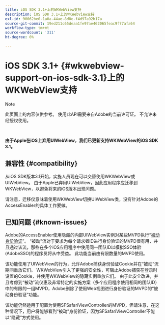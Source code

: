 ```yaml
---
title: iOS SDK 3.1+上的WKWebView支持
description: iOS SDK 3.1+上的WKWebView支持
exl-id: 90062be0-1a0a-44ae-8d8e-f4d97a92b17a
source-git-commit: 19ed211c65deaa1fe97ae462065feac9f77afa64
workflow-type: tm+mt
source-wordcount: '311'
ht-degree: 0%

---
```


# iOS SDK 3.1+ {#wkwebview-support-on-ios-sdk-3.1}上的WKWebView支持

>[!NOTE]
>
>此页面上的内容仅供参考。 使用此API需要来自Adobe的当前许可证。 不允许未经授权使用。

</br>

**由于Apple在iOS上弃用UIWebView，我们已更新支持WKWebView的iOS SDK 3.1。**

## 兼容性 {#compatibility}

从iOS SDK版本3.1开始，实施人员现在可以交替使用WKWebView或UIWebView。 由于Apple已弃用UIWebView，因此应用程序应迁移到WKWebView，以避免将来的iOS版本出现问题。

请注意，迁移仅意味着使用WKWebView切换UIWebView类，没有针对Adobe的AccessEnabler的具体工作要做。

## 已知问题 {#known-issues}

Adobe的AccessEnabler使用隐藏的内部UIWebView实例对某些MVPD执行“[被动身份验证](/help/authentication/sso-passive-authn.md)”。 “被动”流对于要求为每个请求者ID进行身份验证的MVPD很有用，并且通过该流，那些在多个iOS应用程序中使用同一团队ID以模拟SSO体验(AdobeSSO)的程序员将从中受益。 此功能当前由有限数量的MVPD使用。

该功能使用了UIWebView的行为，允许Adobe捕获身份验证Cookie并在“被动”流期间重放它们。 WKWebView引入了更强的安全性，可阻止Adobe捕获在登录时设置的Cookie，并使用WKWebView的隐藏实例重放它们。 由于此安全改进，并且考虑到“被动”流仅惠及非常特定的实施方案（多个应用程序使用相同的团队ID）中的有限的一组MVPD，Adobe删除了使用Web视图进行身份验证的MVPD的“被动身份验证”功能。

该功能仍然适用于配置为使用SFSafariViewController的MVPD，但请注意，在这种情况下，用户将能够看到“被动”身份验证，因为SFSafariViewController不能以“隐藏”方式使用。

